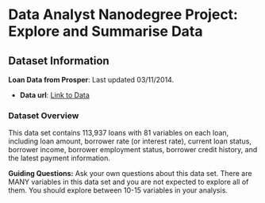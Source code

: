 # Data Analyst Nanodegree Project: Explore and Summarise Data

## Dataset Information

**Loan Data from Prosper**: Last updated 03/11/2014.

- **Data url**: [Link to Data](https://docs.google.com/document/d/1qEcwltBMlRYZT-l699-71TzInWfk4W9q5rTCSvDVMpc/pub?embedded=true)

### Dataset Overview

This data set contains 113,937 loans with 81 variables on each loan, including loan amount, borrower rate (or interest rate), current loan status, borrower income, borrower employment status, borrower credit history, and the latest payment information.

**Guiding Questions:** Ask your own questions about this data set. There are MANY variables in this data set and you are not expected to explore all of them. You should explore between 10-15 variables in your analysis.

